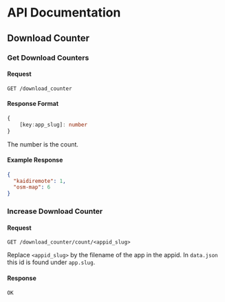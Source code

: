 # API Documentation

## Download Counter

### Get Download Counters

#### Request

```
GET /download_counter
```

#### Response Format

```ts
{
    [key:app_slug]: number
}
```

The number is the count.

#### Example Response

```json
{
  "kaidiremote": 1,
  "osm-map": 6
}
```

### Increase Download Counter

#### Request

```
GET /download_counter/count/<appid_slug>
```

Replace `<appid_slug>` by the filename of the app in the appid.
In `data.json` this id is found under `app.slug`.

#### Response

```text
OK
```

